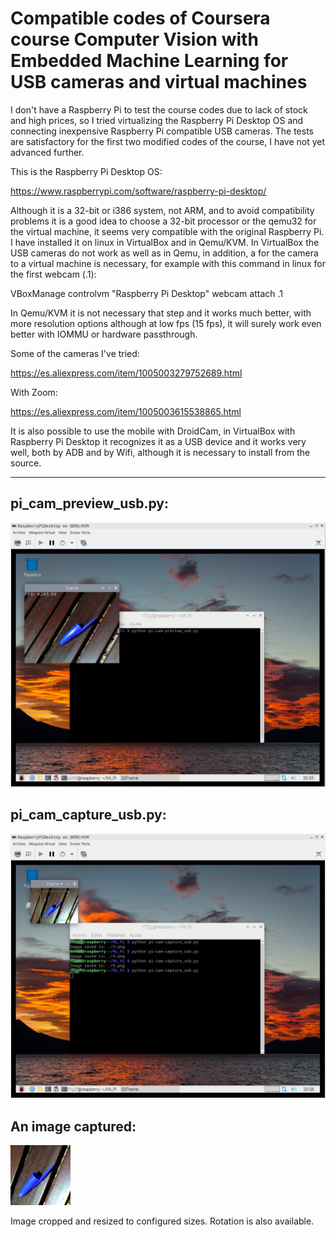 # Compatible codes of Coursera course Computer Vision with Embedded Machine Learning for USB cameras and virtual machines

I don't have a Raspberry Pi to test the course codes due to lack of stock and high prices, so I tried virtualizing the Raspberry Pi Desktop OS and connecting inexpensive Raspberry Pi compatible USB cameras. The tests are satisfactory for the first two modified codes of the course, I have not yet advanced further.

This is the Raspberry Pi Desktop OS:

https://www.raspberrypi.com/software/raspberry-pi-desktop/

Although it is a 32-bit or i386 system, not ARM, and to avoid compatibility problems it is a good idea to choose a 32-bit processor or the qemu32 for the virtual machine, it seems very compatible with the original Raspberry Pi. I have installed it on linux in VirtualBox and in Qemu/KVM. In VirtualBox the USB cameras do not work as well as in Qemu, in addition, a for the camera to a virtual machine is necessary, for example with this command in linux for the first webcam (.1):

VBoxManage controlvm "Raspberry Pi Desktop" webcam attach .1

In Qemu/KVM it is not necessary that step and it works much better, with more resolution options although at low fps (15 fps), it will surely work even better with IOMMU or hardware passthrough.

Some of the cameras I've tried:

https://es.aliexpress.com/item/1005003279752689.html

With Zoom:

https://es.aliexpress.com/item/1005003615538865.html

It is also possible to use the mobile with DroidCam, in VirtualBox with Raspberry Pi Desktop it recognizes it as a USB device and it works very well, both by ADB and by Wifi, although it is necessary to install from the source.

---

## pi_cam_preview_usb.py:

![pi_cam_preview_usb.py](https://github.com/antor44/computer-vision-with-RPi-USB/blob/main/pi_cam_preview_usb.jpg)

## pi_cam_capture_usb.py:

![pi_cam_capture_usb.py](https://github.com/antor44/computer-vision-with-RPi-USB/blob/main/pi_cam_capture_usb.jpg)

## An image captured:

![An image captured](https://github.com/antor44/computer-vision-with-RPi-USB/blob/main/6.png)

Image cropped and resized to configured sizes. Rotation is also available.
